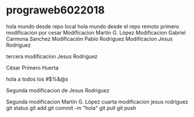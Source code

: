 ﻿# prograweb6022018
hola mundo desde repo local
 hola mundo desde el repo remoto
primero modificacion por cesar
Modificacion Martín G. López
Modificacion Gabriel Carmona Sanchez
Modificación Pablo Rodriguez
Modificacion Jesus Rodriguez

tercera modificacion Jesus Rodriguez

César Primero Huerta

hola a todos los #$%&@s

Segunda modificacion de Jesus Rodriguez

Segunda modificacion Martin G. López
cuarta modificacion jesus rodriguez
git status
git add
git commit -m "hola"
git pull
git push
